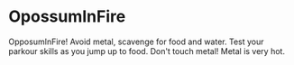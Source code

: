 # OpossumInFire
OpposumInFire! Avoid metal, scavenge for food and water.
Test your parkour skills as you jump up to food.
Don't touch metal! Metal is very hot.
